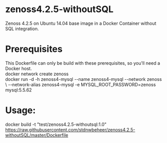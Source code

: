 # zenoss4.2.5-withoutSQL

Zenoss 4.2.5 on Ubuntu 14.04 base image in a Docker Container without SQL integration.

# Prerequisites
This Dockerfile can only be build with these prerequisites, so you'll need a Docker host. \
docker network create zenoss \
docker run -d -h zenoss4-mysql --name zenoss4-mysql --network zenoss \\
--network-alias zenoss4-mysql -e MYSQL_ROOT_PASSWORD=zenoss mysql:5.5.62

# Usage:
docker build -t "test/zenoss4.2.5-withoutsql:1.0" https://raw.githubusercontent.com/stdnwbeheer/zenoss4.2.5-withoutSQL/master/Dockerfile
